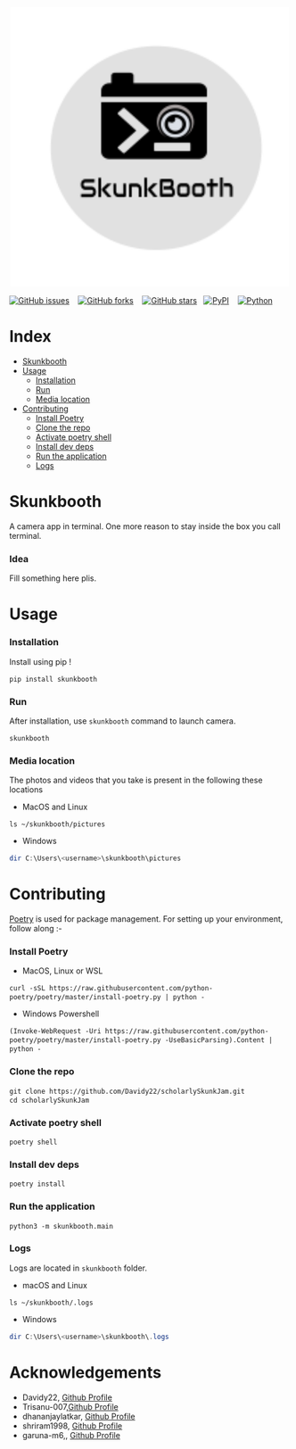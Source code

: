 <!-- ![Image of skukbooth logo](Images/img_with_text.png) -->
<div align="center">
   <img src="Images/img_with_text.png" alt="Logo of this" width="500" height="500">
</div>

[![GitHub issues](https://img.shields.io/github/issues/Davidy22/scholarlySkunkJam?style=for-the-badge)](https://github.com/Davidy22/scholarlySkunkJam/issues) &nbsp;&nbsp; [![GitHub forks](https://img.shields.io/github/forks/Davidy22/scholarlySkunkJam?style=for-the-badge)](https://github.com/Davidy22/scholarlySkunkJam/network) &nbsp;&nbsp; [![GitHub stars](https://img.shields.io/github/stars/Davidy22/scholarlySkunkJam?style=for-the-badge)](https://github.com/Davidy22/scholarlySkunkJam/stargazers)&nbsp;&nbsp; [![PyPI](https://img.shields.io/badge/PyPI-GO%20HERE-yellow?style=for-the-badge&logo=pypi)](https://pypi.org/project/skunkbooth/) &nbsp;&nbsp; [![Python](https://img.shields.io/badge/Python-TRUE-brightgreen?style=for-the-badge&logo=python)](https://www.google.com/url?sa=t&rct=j&q=&esrc=s&source=web&cd=&cad=rja&uact=8&ved=2ahUKEwimlcXOwPHxAhXt4nMBHR1LDBUQFjAAegQICxAD&url=https%3A%2F%2Fwww.python.org%2F&usg=AOvVaw0QREvGsjwHKp2GtoYvs1JH)

# Index
- [Skunkbooth](#skunkbooth)
- [Usage](#usage)
    - [Installation](#installation)
    - [Run](#run)
    - [Media location](#media-location)
- [Contributing](#contributing)
    - [Install Poetry](#install-poetry)
    - [Clone the repo](#clone-the-repo)
    - [Activate poetry shell](#activate-poetry-shell)
    - [Install dev deps](#install-dev-deps)
    - [Run the application](#run-the-application)
    - [Logs](#logs)

# Skunkbooth
A camera app in terminal. One more reason to stay inside the box you call terminal.
### Idea
  Fill something here plis.

# Usage
### Installation
Install using pip !
```shell
pip install skunkbooth
```

### Run
After installation, use `skunkbooth` command to launch camera.

```shell
skunkbooth
```
### Media location
The photos and videos that you take is present in the following these locations
- MacOS and Linux
```shell
ls ~/skunkbooth/pictures
```

- Windows
```powershell
dir C:\Users\<username>\skunkbooth\pictures
```

# Contributing
[Poetry](https://python-poetry.org/) is used for package management. For setting up your environment, follow along :-

### Install Poetry

- MacOS, Linux or WSL
```shell
curl -sSL https://raw.githubusercontent.com/python-poetry/poetry/master/install-poetry.py | python -
```

- Windows Powershell
```shell
(Invoke-WebRequest -Uri https://raw.githubusercontent.com/python-poetry/poetry/master/install-poetry.py -UseBasicParsing).Content | python -
```

### Clone the repo
```shell
git clone https://github.com/Davidy22/scholarlySkunkJam.git
cd scholarlySkunkJam
```
### Activate poetry shell
```shell
poetry shell
```

### Install dev deps
```shell
poetry install
```

### Run the application
```shell
python3 -m skunkbooth.main
```

### Logs
Logs are located in `skunkbooth` folder.
- macOS and Linux
```shell
ls ~/skunkbooth/.logs
```

- Windows
```powershell
dir C:\Users\<username>\skunkbooth\.logs
```
# Acknowledgements
- Davidy22, [Github Profile](https://github.com/Davidy22)
- Trisanu-007,[Github Profile](https://github.com/Trisanu-007)
- dhananjaylatkar, [Github Profile](https://github.com/dhananjaylatkar)
- shriram1998, [Github Profile](https://github.com/shriram1998)
- garuna-m6,, [Github Profile](https://github.com/garuna-m6)
